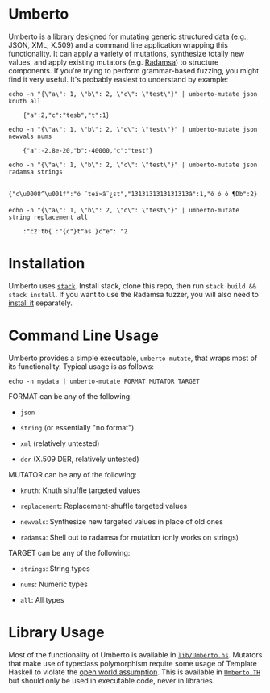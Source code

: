 # Umberto

Umberto is a library designed for mutating generic structured data (e.g., JSON, XML, X.509) and a command line application wrapping this functionality. It can apply a variety of mutations, synthesize totally new values, and apply existing mutators (e.g. [Radamsa](https://gitlab.com/akihe/radamsa)) to structure components. If you're trying to perform grammar-based fuzzing, you might find it very useful. It's probably easiest to understand by example:

```
echo -n "{\"a\": 1, \"b\": 2, \"c\": \"test\"}" | umberto-mutate json knuth all

    {"a":2,"c":"tesb","t":1}

echo -n "{\"a\": 1, \"b\": 2, \"c\": \"test\"}" | umberto-mutate json newvals nums

    {"a":-2.8e-20,"b":-40000,"c":"test"}

echo -n "{\"a\": 1, \"b\": 2, \"c\": \"test\"}" | umberto-mutate json radamsa strings

    {"c\u0008^\u001f":"ó ¨teï»â¨¿st","1313131313131313â":1,"ô ó ó ¶Db":2}

echo -n "{\"a\": 1, \"b\": 2, \"c\": \"test\"}" | umberto-mutate string replacement all
    
    :"c2:tb{ :"{c"}t"as }c"e": "2
```

# Installation

Umberto uses [`stack`](https://docs.haskellstack.org/en/stable/README/). Install stack, clone this repo, then run `stack build && stack install`. If you want to use the Radamsa fuzzer, you will also need to [install it](https://gitlab.com/akihe/radamsa) separately.

# Command Line Usage

Umberto provides a simple executable, `umberto-mutate`, that wraps most of its functionality. Typical usage is as follows:

`echo -n mydata | umberto-mutate FORMAT MUTATOR TARGET`

FORMAT can be any of the following:

  * `json`
  
  * `string` (or essentially "no format")
  
  * `xml` (relatively untested)

  * `der` (X.509 DER, relatively untested)
  
MUTATOR can be any of the following:

  * `knuth`: Knuth shuffle targeted values
  
  * `replacement`: Replacement-shuffle targeted values
  
  * `newvals`: Synthesize new targeted values in place of old ones
  
  * `radamsa`: Shell out to radamsa for mutation (only works on strings)
  
TARGET can be any of the following:

  * `strings`: String types
  
  * `nums`: Numeric types
  
  * `all`: All types

# Library Usage

Most of the functionality of Umberto is available in [`lib/Umberto.hs`](lib/Umberto.hs). Mutators that make use of typeclass polymorphism require some usage of Template Haskell to violate the [open world assumption](http://book.realworldhaskell.org/read/using-typeclasses.html#id608052). This is available in [`Umberto.TH`](lib/Umberto/TH.hs) but should only be used in executable code, never in libraries.
